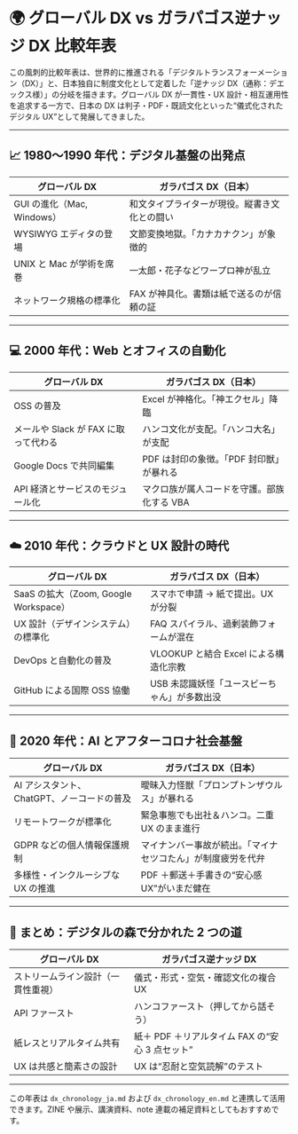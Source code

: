 # 🌍 グローバル DX vs ガラパゴス逆ナッジ DX 比較年表

この風刺的比較年表は、世界的に推進される「デジタルトランスフォーメーション（DX）」と、日本独自に制度文化として定着した「逆ナッジ DX（通称：デエックス様）」の分岐を描きます。グローバル DX が一貫性・UX 設計・相互運用性を追求する一方で、日本の DX は判子・PDF・既読文化といった“儀式化されたデジタル UX”として発展してきました。

---

## 📈 1980〜1990 年代：デジタル基盤の出発点

| グローバル DX              | ガラパゴス DX（日本）                        |
| -------------------------- | -------------------------------------------- |
| GUI の進化（Mac, Windows） | 和文タイプライターが現役。縦書き文化との闘い |
| WYSIWYG エディタの登場     | 文節変換地獄。「カナカナクン」が象徴的       |
| UNIX と Mac が学術を席巻   | 一太郎・花子などワープロ神が乱立             |
| ネットワーク規格の標準化   | FAX が神具化。書類は紙で送るのが信頼の証     |

---

## 💻 2000 年代：Web とオフィスの自動化

| グローバル DX                        | ガラパゴス DX（日本）                      |
| ------------------------------------ | ------------------------------------------ |
| OSS の普及                           | Excel が神格化。「神エクセル」降臨         |
| メールや Slack が FAX に取って代わる | ハンコ文化が支配。「ハンコ大名」が支配     |
| Google Docs で共同編集               | PDF は封印の象徴。「PDF 封印獣」が暴れる   |
| API 経済とサービスのモジュール化     | マクロ族が属人コードを守護。部族化する VBA |

---

## ☁️ 2010 年代：クラウドと UX 設計の時代

| グローバル DX                         | ガラパゴス DX（日本）                        |
| ------------------------------------- | -------------------------------------------- |
| SaaS の拡大（Zoom, Google Workspace） | スマホで申請 → 紙で提出。UX が分裂           |
| UX 設計（デザインシステム）の標準化   | FAQ スパイラル、過剰装飾フォームが混在       |
| DevOps と自動化の普及                 | VLOOKUP と結合 Excel による構造化宗教        |
| GitHub による国際 OSS 協働            | USB 未認識妖怪「ユースビーちゃん」が多数出没 |

---

## 🤖 2020 年代：AI とアフターコロナ社会基盤

| グローバル DX                              | ガラパゴス DX（日本）                                        |
| ------------------------------------------ | ------------------------------------------------------------ |
| AI アシスタント、ChatGPT、ノーコードの普及 | 曖昧入力怪獣「プロンプトンザウルス」が暴れる                 |
| リモートワークが標準化                     | 緊急事態でも出社＆ハンコ。二重 UX のまま進行                 |
| GDPR などの個人情報保護規制                | マイナンバー事故が続出。「マイナセツコたん」が制度疲労を代弁 |
| 多様性・インクルーシブな UX の推進         | PDF ＋郵送＋手書きの“安心感 UX”がいまだ健在                  |

---

## 🧭 まとめ：デジタルの森で分かれた 2 つの道

| グローバル DX                      | ガラパゴス逆ナッジ DX                           |
| ---------------------------------- | ----------------------------------------------- |
| ストリームライン設計（一貫性重視） | 儀式・形式・空気・確認文化の複合 UX             |
| API ファースト                     | ハンコファースト（押してから話そう）            |
| 紙レスとリアルタイム共有           | 紙＋ PDF ＋リアルタイム FAX の“安心 3 点セット” |
| UX は共感と簡素さの設計            | UX は“忍耐と空気読解”のテスト                   |

---

この年表は `dx_chronology_ja.md` および `dx_chronology_en.md` と連携して活用できます。ZINE や展示、講演資料、note 連載の補足資料としてもおすすめです。
